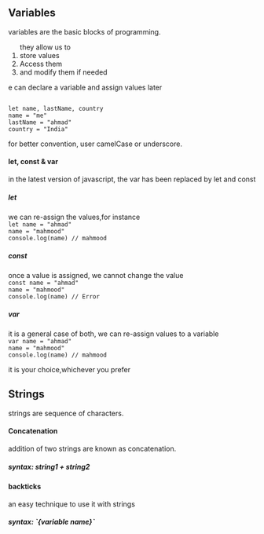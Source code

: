 <h2>Variables</h2>
variables are the basic blocks of programming.
<ol>
they allow us to
<li>store values</li>
<li>Access them</li>
<li>and modify them if needed</li>
</ol>

<p>e can declare a variable  and assign values later<p>
<code>
let name, lastName, country
name = "me"
lastName = "ahmad"
country = "India"
</code>

<p>for better convention, user camelCase or underscore.</p>

<h4>let, const & var </h4>
<p>in the latest version of javascript, the var has been replaced by let and const</p>
<h5>let</h5>
we can re-assign the values,for instance
<code>
let name = "ahmad"
name = "mahmood"
console.log(name) // mahmood
</code>

<h5>const</h5>
once a value is assigned, we cannot change the value
<code>
const name = "ahmad"
name = "mahmood"
console.log(name) // Error
</code>

<h5>var</h5>
it is a general case of both, we can re-assign values to a variable
<code>
var name = "ahmad"
name = "mahmood"
console.log(name) // mahmood
</code>

<p>it is your choice,whichever you prefer</p>
<h2>Strings</h2>
strings are sequence of characters.
<h4>Concatenation</h4>
addition of two strings are known as concatenation.
<h5>syntax: string1 + string2</h5>
<h4>backticks</h4>
<p>an easy technique to use it with strings</p>
<h5>syntax: `{variable name}`</h5>
